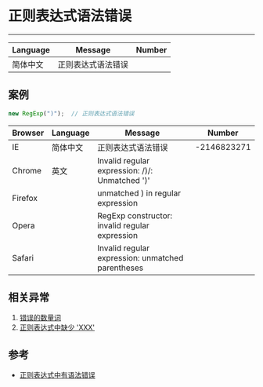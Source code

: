
# 正则表达式语法错误

----

| Language | Message            | Number |
|----------|--------------------|--------|
| 简体中文 | 正则表达式语法错误 |        |

## 案例

```javascript
new RegExp(")");  // 正则表达式语法错误
```

| Browser | Language | Message                                           | Number      |
|---------|----------|---------------------------------------------------|-------------|
| IE      | 简体中文 | 正则表达式语法错误                                | -2146823271 |
| Chrome  | 英文     | Invalid regular expression: /)/: Unmatched ')'    |             |
| Firefox |          | unmatched ) in regular expression                 |             |
| Opera   |          | RegExp constructor: invalid regular expression    |             |
| Safari  |          | Invalid regular expression: unmatched parentheses |             |



## 相关异常

1. [错误的数量词](unexpected-quantifier.md)
1. [正则表达式中缺少 'XXX'](expected-xxx-in-regular-expression.md)

## 参考

* [正则表达式中有语法错误](http://msdn.microsoft.com/zh-cn/library/43z1w3ay%28v=vs.80%29.aspx)
